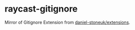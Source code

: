 # raycast-gitignore

Mirror of Gitignore Extension from [daniel-stoneuk/extensions](https://github.com/daniel-stoneuk/extensions).
